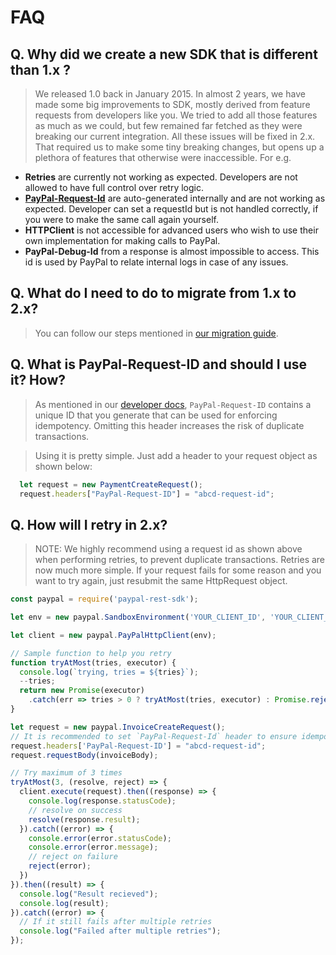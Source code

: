 # FAQ

## Q. Why did we create a new SDK that is different than 1.x ?
> We released 1.0 back in January 2015. In almost 2 years, we have made some big improvements to SDK, mostly derived from feature requests from developers like you. We tried to add all those features as much as we could, but few remained far fetched as they were breaking our current integration. All these issues will be fixed in 2.x. That required us to make some tiny breaking changes, but opens up a plethora of features that otherwise were inaccessible.
For e.g.
- **Retries** are currently not working as expected. Developers are not allowed to have full control over retry logic.
- **[PayPal-Request-Id](https://developer.paypal.com/docs/api/auth-headers/)** are auto-generated internally and are not working as expected. Developer can set a requestId but is not handled correctly, if you were to make the same call again yourself.
- **HTTPClient** is not accessible for advanced users who wish to use their own implementation for making calls to PayPal.
- **PayPal-Debug-Id** from a response is almost impossible to access. This id is used by PayPal to relate internal logs in case of any issues.

## Q. What do I need to do to migrate from 1.x to 2.x?
> You can follow our steps mentioned in [our migration guide](./Migrating.md).

## Q. What is PayPal-Request-ID and should I use it? How?
> As mentioned in our [developer docs](https://developer.paypal.com/docs/api/auth-headers/), `PayPal-Request-ID` contains a unique ID that you generate that can be used for enforcing idempotency. Omitting this header increases the risk of duplicate transactions.

> Using it is pretty simple. Just add a header to your request object as shown below:
```js
  let request = new PaymentCreateRequest();
  request.headers["PayPal-Request-ID"] = "abcd-request-id";
```

## Q. How will I retry in 2.x?
> NOTE: We highly recommend using a request id as shown above when performing retries, to prevent duplicate transactions.
> Retries are now much more simple. If your request fails for some reason and you want to try again, just resubmit the same HttpRequest object.

```js
const paypal = require('paypal-rest-sdk');

let env = new paypal.SandboxEnvironment('YOUR_CLIENT_ID', 'YOUR_CLIENT_SECRET');

let client = new paypal.PayPalHttpClient(env);

// Sample function to help you retry
function tryAtMost(tries, executor) {
  console.log(`trying, tries = ${tries}`);
  --tries;
  return new Promise(executor)
    .catch(err => tries > 0 ? tryAtMost(tries, executor) : Promise.reject(err));
}

let request = new paypal.InvoiceCreateRequest();
// It is recommended to set `PayPal-Request-Id` header to ensure idempotency on retries.
request.headers['PayPal-Request-ID'] = "abcd-request-id";
request.requestBody(invoiceBody);

// Try maximum of 3 times
tryAtMost(3, (resolve, reject) => {
  client.execute(request).then((response) => {
    console.log(response.statusCode);
    // resolve on success
    resolve(response.result);
  }).catch((error) => {
    console.error(error.statusCode);
    console.error(error.message);
    // reject on failure
    reject(error);
  })
}).then((result) => {
  console.log("Result recieved");
  console.log(result);
}).catch((error) => {
  // If it still fails after multiple retries
  console.log("Failed after multiple retries");
});
```

